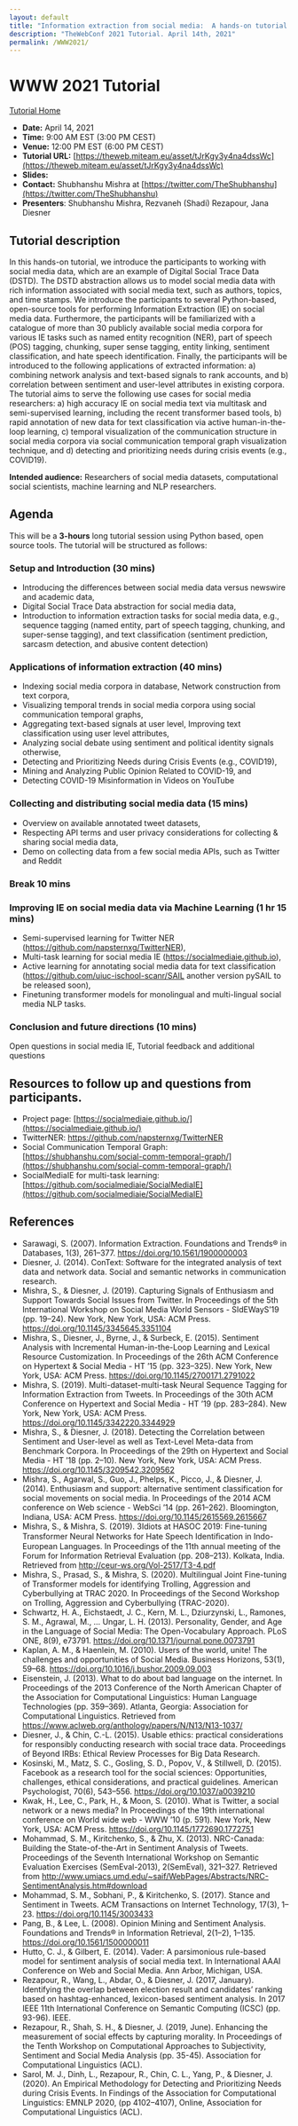 ```yaml
---
layout: default
title: "Information extraction from social media:  A hands-on tutorial on tasks, data, & open source tools"
description: "TheWebConf 2021 Tutorial. April 14th, 2021"
permalink: /WWW2021/
---
```


# WWW 2021 Tutorial

[Tutorial Home](../)

* **Date:** April 14, 2021
* **Time:** 9:00 AM EST (3:00 PM CEST)
* **Venue:** 12:00 PM EST (6:00 PM CEST)
* **Tutorial URL:** [https://theweb.miteam.eu/asset/tJrKgy3y4na4dssWc](https://theweb.miteam.eu/asset/tJrKgy3y4na4dssWc)
* **Slides:** 
* **Contact:** Shubhanshu Mishra at [https://twitter.com/TheShubhanshu](https://twitter.com/TheShubhanshu)
* **Presenters**: Shubhanshu Mishra, Rezvaneh (Shadi) Rezapour, Jana Diesner

## Tutorial description

In this hands-on tutorial, we introduce the participants to working with social media data, which are an example of Digital Social Trace Data (DSTD). The DSTD abstraction allows us to model social media data with rich information associated with social media text, such as authors, topics, and time stamps. We introduce the participants to several Python-based, open-source tools for performing Information Extraction (IE) on social media data. Furthermore, the participants will be familiarized with a catalogue of more than 30 publicly available social media corpora for various IE tasks such as named entity recognition (NER), part of speech (POS) tagging, chunking, super sense tagging, entity linking, sentiment classification, and hate speech identification. Finally, the participants will be introduced to the following applications of extracted information: a) combining network analysis and text-based signals to rank accounts, and b) correlation between sentiment and user-level attributes in existing corpora. The tutorial aims to serve the following use cases for social media researchers: a) high accuracy IE on social media text via multitask and semi-supervised learning, including the recent transformer based tools, b) rapid annotation of new data for text classification via active human-in-the-loop learning, c) temporal visualization of the communication structure in social media corpora via social communication temporal graph visualization technique, and d) detecting and prioritizing needs during crisis events (e.g., COVID19). 

**Intended audience:** Researchers of social media datasets, computational social scientists, machine learning and NLP researchers.


## Agenda

This will be a **3-hours**  long tutorial session using Python based, open source tools. The tutorial will be structured as follows:


### Setup and Introduction (30 mins)

* Introducing the differences between social media data versus newswire and academic data, 
* Digital Social Trace Data abstraction for social media data, 
* Introduction to information extraction tasks for social media data, e.g., sequence tagging (named entity, part of speech tagging, chunking, and super-sense tagging), and text classification (sentiment prediction, sarcasm detection, and abusive content detection)

### Applications of information extraction (40 mins)

* Indexing social media corpora in database, Network construction from text corpora, 
* Visualizing temporal trends in social media corpora using social communication temporal graphs, 
* Aggregating text-based signals at user level, Improving text classification using user level attributes, 
* Analyzing social debate using sentiment and political identity signals otherwise, 
* Detecting and Prioritizing Needs during Crisis Events (e.g., COVID19), 
* Mining and Analyzing Public Opinion Related to COVID-19, and 
* Detecting COVID-19 Misinformation in Videos on YouTube

### Collecting and distributing social media data (15 mins)

* Overview on available annotated tweet datasets, 
* Respecting API terms and user privacy considerations for collecting & sharing social media data, 
* Demo on collecting data from a few social media APIs, such as Twitter and Reddit 

### Break 10 mins

### Improving IE on social media data via Machine Learning (1 hr 15 mins)
* Semi-supervised learning for Twitter NER (https://github.com/napsternxg/TwitterNER), 
* Multi-task learning for social media IE (https://socialmediaie.github.io), 
* Active learning for annotating social media data for text classification (https://github.com/uiuc-ischool-scanr/SAIL another version pySAIL to be released soon), 
* Finetuning transformer models for monolingual and multi-lingual social media NLP tasks. 

### Conclusion and future directions (10 mins)
Open questions in social media IE, Tutorial feedback and additional questions



## Resources to follow up and questions from participants.
* Project page: [https://socialmediaie.github.io/](https://socialmediaie.github.io/)
* TwitterNER: [https://github.com/napsternxg/TwitterNER ](https://github.com/napsternxg/TwitterNER )
* Social Communication Temporal Graph: [https://shubhanshu.com/social-comm-temporal-graph/](https://shubhanshu.com/social-comm-temporal-graph/)
* SocialMediaIE for multi-task learning: [https://github.com/socialmediaie/SocialMediaIE](https://github.com/socialmediaie/SocialMediaIE)

## References

*	Sarawagi, S. (2007). Information Extraction. Foundations and Trends® in Databases, 1(3), 261–377. https://doi.org/10.1561/1900000003
*	Diesner, J. (2014). ConText: Software for the integrated analysis of text data and network data. Social and semantic networks in communication research.
*	Mishra, S., & Diesner, J. (2019). Capturing Signals of Enthusiasm and Support Towards Social Issues from Twitter. In Proceedings of the 5th International Workshop on Social Media World Sensors - SIdEWayS’19 (pp. 19–24). New York, New York, USA: ACM Press. https://doi.org/10.1145/3345645.3351104
*	Mishra, S., Diesner, J., Byrne, J., & Surbeck, E. (2015). Sentiment Analysis with Incremental Human-in-the-Loop Learning and Lexical Resource Customization. In Proceedings of the 26th ACM Conference on Hypertext & Social Media - HT ’15 (pp. 323–325). New York, New York, USA: ACM Press. https://doi.org/10.1145/2700171.2791022
*	Mishra, S. (2019). Multi-dataset-multi-task Neural Sequence Tagging for Information Extraction from Tweets. In Proceedings of the 30th ACM Conference on Hypertext and Social Media - HT ’19 (pp. 283–284). New York, New York, USA: ACM Press. https://doi.org/10.1145/3342220.3344929
*	Mishra, S., & Diesner, J. (2018). Detecting the Correlation between Sentiment and User-level as well as Text-Level Meta-data from Benchmark Corpora. In Proceedings of the 29th on Hypertext and Social Media - HT ’18 (pp. 2–10). New York, New York, USA: ACM Press. https://doi.org/10.1145/3209542.3209562
*	Mishra, S., Agarwal, S., Guo, J., Phelps, K., Picco, J., & Diesner, J. (2014). Enthusiasm and support: alternative sentiment classification for social movements on social media. In Proceedings of the 2014 ACM conference on Web science - WebSci ’14 (pp. 261–262). Bloomington, Indiana, USA: ACM Press. https://doi.org/10.1145/2615569.2615667
*	Mishra, S., & Mishra, S. (2019). 3Idiots at HASOC 2019: Fine-tuning Transformer Neural Networks for Hate Speech Identiﬁcation in Indo-European Languages. In Proceedings of the 11th annual meeting of the Forum for Information Retrieval Evaluation (pp. 208–213). Kolkata, India. Retrieved from http://ceur-ws.org/Vol-2517/T3-4.pdf
*	Mishra, S., Prasad, S., & Mishra, S. (2020). Multilingual Joint Fine-tuning of Transformer models for identifying Trolling, Aggression and Cyberbullying at TRAC 2020. In Proceedings of the Second Workshop on Trolling, Aggression and Cyberbullying (TRAC-2020).
*	Schwartz, H. A., Eichstaedt, J. C., Kern, M. L., Dziurzynski, L., Ramones, S. M., Agrawal, M., … Ungar, L. H. (2013). Personality, Gender, and Age in the Language of Social Media: The Open-Vocabulary Approach. PLoS ONE, 8(9), e73791. https://doi.org/10.1371/journal.pone.0073791
*	Kaplan, A. M., & Haenlein, M. (2010). Users of the world, unite! The challenges and opportunities of Social Media. Business Horizons, 53(1), 59–68. https://doi.org/10.1016/j.bushor.2009.09.003
*	Eisenstein, J. (2013). What to do about bad language on the internet. In Proceedings of the 2013 Conference of the North American Chapter of the Association for Computational Linguistics: Human Language Technologies (pp. 359–369). Atlanta, Georgia: Association for Computational Linguistics. Retrieved from https://www.aclweb.org/anthology/papers/N/N13/N13-1037/
*	Diesner, J., & Chin, C.-L. (2015). Usable ethics: practical considerations for responsibly conducting research with social trace data. Proceedings of Beyond IRBs: Ethical Review Processes for Big Data Research.
*	Kosinski, M., Matz, S. C., Gosling, S. D., Popov, V., & Stillwell, D. (2015). Facebook as a research tool for the social sciences: Opportunities, challenges, ethical considerations, and practical guidelines. American Psychologist, 70(6), 543–556. https://doi.org/10.1037/a0039210
*	Kwak, H., Lee, C., Park, H., & Moon, S. (2010). What is Twitter, a social network or a news media? In Proceedings of the 19th international conference on World wide web - WWW ’10 (p. 591). New York, New York, USA: ACM Press. https://doi.org/10.1145/1772690.1772751
*	Mohammad, S. M., Kiritchenko, S., & Zhu, X. (2013). NRC-Canada: Building the State-of-the-Art in Sentiment Analysis of Tweets. Proceedings of the Seventh International Workshop on Semantic Evaluation Exercises (SemEval-2013), 2(SemEval), 321–327. Retrieved from http://www.umiacs.umd.edu/~saif/WebPages/Abstracts/NRC-SentimentAnalysis.htm#download
*	Mohammad, S. M., Sobhani, P., & Kiritchenko, S. (2017). Stance and Sentiment in Tweets. ACM Transactions on Internet Technology, 17(3), 1–23. https://doi.org/10.1145/3003433
*	Pang, B., & Lee, L. (2008). Opinion Mining and Sentiment Analysis. Foundations and Trends® in Information Retrieval, 2(1–2), 1–135. https://doi.org/10.1561/1500000011
*	Hutto, C. J., & Gilbert, E. (2014). Vader: A parsimonious rule-based model for sentiment analysis of social media text. In International AAAI Conference on Web and Social Media. Ann Arbor, Michigan, USA. 
*	Rezapour, R., Wang, L., Abdar, O., & Diesner, J. (2017, January). Identifying the overlap between election result and candidates’ ranking based on hashtag-enhanced, lexicon-based sentiment analysis. In 2017 IEEE 11th International Conference on Semantic Computing (ICSC) (pp. 93-96). IEEE.
*	Rezapour, R., Shah, S. H., & Diesner, J. (2019, June). Enhancing the measurement of social effects by capturing morality. In Proceedings of the Tenth Workshop on Computational Approaches to Subjectivity, Sentiment and Social Media Analysis (pp. 35-45). Association for Computational Linguistics (ACL).
*	Sarol, M. J., Dinh, L., Rezapour, R., Chin, C. L., Yang, P., & Diesner, J. (2020). An Empirical Methodology for Detecting and Prioritizing Needs during Crisis Events. In Findings of the Association for Computational Linguistics: EMNLP 2020, (pp 4102–4107), Online, Association for Computational Linguistics (ACL).
